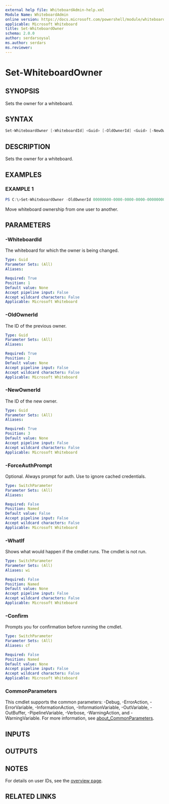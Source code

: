 ```yaml
---
external help file: WhiteboardAdmin-help.xml
Module Name: WhiteboardAdmin
online version: https://docs.microsoft.com/powershell/module/whiteboard/set-whiteboardowner
applicable: Microsoft Whiteboard
title: Set-WhiteboardOwner
schema: 2.0.0
author: serdarsoysal
ms.author: serdars
ms.reviewer:
---
```


# Set-WhiteboardOwner

## SYNOPSIS

Sets the owner for a whiteboard.

## SYNTAX

```powershell
Set-WhiteboardOwner [-WhiteboardId] <Guid> [-OldOwnerId] <Guid> [-NewOwnerId] <Guid> [-ForceAuthPrompt] [-WhatIf] [-Confirm] [<CommonParameters>]
```

## DESCRIPTION

Sets the owner for a whiteboard.

## EXAMPLES

### EXAMPLE 1

```powershell
PS C:\>Set-WhiteboardOwner -OldOwnerId 00000000-0000-0000-0000-000000000001 -NewOwnerId 00000000-0000-0000-0000-000000000002 -WhiteboardId 00000000-0000-0000-0000-000000000003
```

Move whiteboard ownership from one user to another.

## PARAMETERS

### -WhiteboardId

The whiteboard for which the owner is being changed.

```yaml
Type: Guid
Parameter Sets: (All)
Aliases:

Required: True
Position: 1
Default value: None
Accept pipeline input: False
Accept wildcard characters: False
Applicable: Microsoft Whiteboard
```

### -OldOwnerId

The ID of the previous owner.

```yaml
Type: Guid
Parameter Sets: (All)
Aliases:

Required: True
Position: 2
Default value: None
Accept pipeline input: False
Accept wildcard characters: False
Applicable: Microsoft Whiteboard
```

### -NewOwnerId

The ID of the new owner.

```yaml
Type: Guid
Parameter Sets: (All)
Aliases:

Required: True
Position: 3
Default value: None
Accept pipeline input: False
Accept wildcard characters: False
Applicable: Microsoft Whiteboard
```

### -ForceAuthPrompt

Optional. Always prompt for auth. Use to ignore cached credentials.

```yaml
Type: SwitchParameter
Parameter Sets: (All)
Aliases:

Required: False
Position: Named
Default value: False
Accept pipeline input: False
Accept wildcard characters: False
Applicable: Microsoft Whiteboard
```

### -WhatIf

Shows what would happen if the cmdlet runs. The cmdlet is not run.

```yaml
Type: SwitchParameter
Parameter Sets: (All)
Aliases: wi

Required: False
Position: Named
Default value: None
Accept pipeline input: False
Accept wildcard characters: False
Applicable: Microsoft Whiteboard
```

### -Confirm

Prompts you for confirmation before running the cmdlet.

```yaml
Type: SwitchParameter
Parameter Sets: (All)
Aliases: cf

Required: False
Position: Named
Default value: None
Accept pipeline input: False
Accept wildcard characters: False
Applicable: Microsoft Whiteboard
```

### CommonParameters

This cmdlet supports the common parameters: -Debug, -ErrorAction, -ErrorVariable, -InformationAction, -InformationVariable, -OutVariable, -OutBuffer, -PipelineVariable, -Verbose, -WarningAction, and -WarningVariable. For more information, see [about_CommonParameters](https://go.microsoft.com/fwlink/p/?LinkID=113216).

## INPUTS

## OUTPUTS

## NOTES

For details on user IDs, see the [overview page](../../docs-conceptual/overview.md).

## RELATED LINKS
